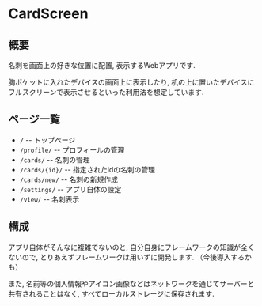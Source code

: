 # CardScreen

## 概要

名刺を画面上の好きな位置に配置, 表示するWebアプリです.

胸ポケットに入れたデバイスの画面上に表示したり, 机の上に置いたデバイスにフルスクリーンで表示させるといった利用法を想定しています.

## ページ一覧

- `/` -- トップページ
- `/profile/` -- プロフィールの管理
- `/cards/` -- 名刺の管理
- `/cards/{id}/` -- 指定されたidの名刺の管理
- `/cards/new/` -- 名刺の新規作成
- `/settings/` -- アプリ自体の設定
- `/view/` -- 名刺表示

## 構成

アプリ自体がそんなに複雑でないのと, 自分自身にフレームワークの知識が全くないので, とりあえずフレームワークは用いずに開発します.
（今後導入するかも）

また, 名前等の個人情報やアイコン画像などはネットワークを通じてサーバーと共有されることはなく, すべてローカルストレージに保存されます.
